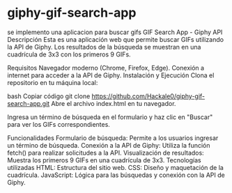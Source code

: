 # giphy-gif-search-app
se implemento una aplicacion para buscar gifs
GIF Search App - Giphy API
Descripción
Esta es una aplicación web que permite buscar GIFs utilizando la API de Giphy. Los resultados de la búsqueda se muestran en una cuadrícula de 3x3 con los primeros 9 GIFs.

Requisitos
Navegador moderno (Chrome, Firefox, Edge).
Conexión a internet para acceder a la API de Giphy.
Instalación y Ejecución
Clona el repositorio en tu máquina local:

bash
Copiar código
git clone https://github.com/Hackale0/giphy-gif-search-app.git
Abre el archivo index.html en tu navegador.

Ingresa un término de búsqueda en el formulario y haz clic en "Buscar" para ver los GIFs correspondientes.

Funcionalidades
Formulario de búsqueda: Permite a los usuarios ingresar un término de búsqueda.
Conexión a la API de Giphy: Utiliza la función fetch() para realizar solicitudes a la API.
Visualización de resultados: Muestra los primeros 9 GIFs en una cuadrícula de 3x3.
Tecnologías utilizadas
HTML: Estructura del sitio web.
CSS: Diseño y maquetación de la cuadrícula.
JavaScript: Lógica para las búsquedas y conexión con la API de Giphy.
